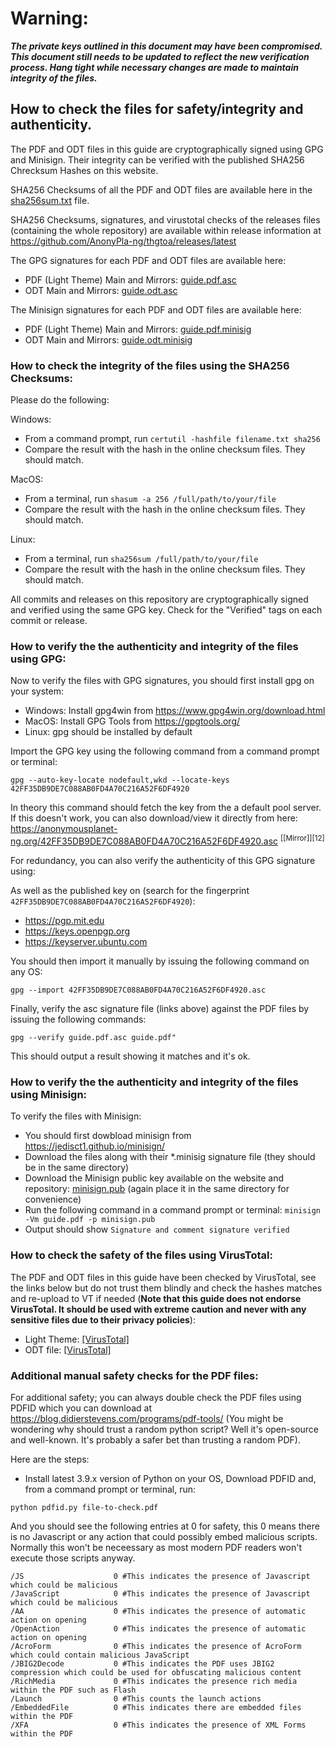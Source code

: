 # Warning:

**_The private keys outlined in this document may have been compromised. This document still needs to be updated to reflect the new verification process. Hang tight while necessary changes are made to maintain integrity of the files._**

## How to check the files for safety/integrity and authenticity.

The PDF and ODT files in this guide are cryptographically signed using GPG and Minisign. Their integrity can be verified with the published SHA256 Chrecksum Hashes on this website.

SHA256 Checksums of all the PDF and ODT files are available here in the [sha256sum.txt](sha256sum.txt) file.

SHA256 Checksums, signatures, and virustotal checks of the releases files (containing the whole repository) are available within release information at <https://github.com/AnonyPla-ng/thgtoa/releases/latest>

The GPG signatures for each PDF and ODT files are available here:
- PDF (Light Theme) Main and Mirrors: [guide.pdf.asc](guide.pdf.asc)
- ODT Main and Mirrors: [guide.odt.asc](guide.odt.asc)

The Minisign signatures for each PDF and ODT files are available here:
- PDF (Light Theme) Main and Mirrors: [guide.pdf.minisig](guide.pdf.minisig)
- ODT Main and Mirrors: [guide.odt.minisig](guide.odt.minisig)

### How to check the integrity of the files using the SHA256 Checksums:

Please do the following:

Windows:
- From a command prompt, run ```certutil -hashfile filename.txt sha256```
- Compare the result with the hash in the online checksum files. They should match.

MacOS:
- From a terminal, run ```shasum -a 256 /full/path/to/your/file```
- Compare the result with the hash in the online checksum files. They should match.

Linux:
- From a terminal, run ```sha256sum /full/path/to/your/file```
- Compare the result with the hash in the online checksum files. They should match.

All commits and releases on this repository are cryptographically signed and verified using the same GPG key. Check for the "Verified" tags on each commit or release.

### How to verify the the authenticity and integrity of the files using GPG:

Now to verify the files with GPG signatures, you should first install gpg on your system:
- Windows: Install gpg4win from <https://www.gpg4win.org/download.html>
- MacOS: Install GPG Tools from <https://gpgtools.org/>
- Linux: gpg should be installed by default

Import the GPG key using the following command from a command prompt or terminal:

```gpg --auto-key-locate nodefault,wkd --locate-keys 42FF35DB9DE7C088AB0FD4A70C216A52F6DF4920```

In theory this command should fetch the key from the a default pool server. If this doesn't work, you can also download/view it directly from here: <https://anonymousplanet-ng.org/42FF35DB9DE7C088AB0FD4A70C216A52F6DF4920.asc> <sup>[[Mirror]][12]</sup>

For redundancy, you can also verify the authenticity of this GPG signature using:

As well as the published key on (search for the fingerprint ```42FF35DB9DE7C088AB0FD4A70C216A52F6DF4920```):
- <https://pgp.mit.edu>
- <https://keys.openpgp.org>
- <https://keyserver.ubuntu.com>

You should then import it manually by issuing the following command on any OS:

```gpg --import 42FF35DB9DE7C088AB0FD4A70C216A52F6DF4920.asc```

Finally, verify the asc signature file (links above) against the PDF files by issuing the following commands:

```gpg --verify guide.pdf.asc guide.pdf"```

This should output a result showing it matches and it's ok.

### How to verify the the authenticity and integrity of the files using Minisign:

To verify the files with Minisign:

- You should first dowbload minisign from <https://jedisct1.github.io/minisign/>
- Download the files along with their *.minisig signature file (they should be in the same directory)
- Download the Minisign public key available on the website and repository: [minisign.pub](minisign.pub) (again place it in the same directory for convenience)
- Run the following command in a command prompt or terminal: ```minisign -Vm guide.pdf -p minisign.pub```
- Output should show ```Signature and comment signature verified```

### How to check the safety of the files using VirusTotal:

The PDF and ODT files in this guide have been checked by VirusTotal, see the links below but do not trust them blindly and check the hashes matches and re-upload to VT if needed (**Note that this guide does not endorse VirusTotal. It should be used with extreme caution and never with any sensitive files due to their privacy policies**):
- Light Theme: [[VirusTotal]][light_virustotal]
- ODT file: [[VirusTotal]][odt_virustotal]

### Additional manual safety checks for the PDF files:

For additional safety; you can always double check the PDF files using PDFID which you can download at <https://blog.didierstevens.com/programs/pdf-tools/> (You might be wondering why should trust a random python script? Well it's open-source and well-known. It's probably a safer bet than trusting a random PDF).

Here are the steps:

- Install latest 3.9.x version of Python on your OS, Download PDFID and, from a command prompt or terminal, run:

```python pdfid.py file-to-check.pdf```

And you should see the following entries at 0 for safety, this 0 means there is no Javascript or any action that could possibly embed malicious scripts. Normally this won't be neceessary as most modern PDF readers won't execute those scripts anyway.

```
/JS                    0 #This indicates the presence of Javascript which could be malicious
/JavaScript            0 #This indicates the presence of Javascript which could be malicious
/AA                    0 #This indicates the presence of automatic action on opening
/OpenAction            0 #This indicates the presence of automatic action on opening
/AcroForm              0 #This indicates the presence of AcroForm which could contain malicious JavaScript
/JBIG2Decode           0 #This indicates the PDF uses JBIG2 compression which could be used for obfuscating malicious content
/RichMedia             0 #This indicates the presence rich media within the PDF such as Flash
/Launch                0 #This counts the launch actions
/EmbeddedFile          0 #This indicates there are embedded files within the PDF
/XFA                   0 #This indicates the presence of XML Forms within the PDF
```

[light_virustotal]: https://www.virustotal.com/gui/file/21dfa2f7da668156275e4ca2bc82091f347739967a278cf24a062c15a3944016?nocache=1
[dark_virustotal]: https://www.virustotal.com/gui/file/45d4ed258a202d4f0c49d848d6f52333782e6f912c1b67b1125a442de2ff5b7c?nocache=1
[odt_virustotal]: https://www.virustotal.com/gui/file/df8554f732dc54b530fd831548f0727934f2e03ad1518ac33061d0995eab2172?nocache=1
